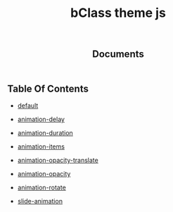 <p align="center">
  
  <h1 align="center">
    bClass theme js
    <br/>
    <br/>
  </h3>
    
  <h2 align="center">
    Documents
    <br/>
    <br/>
  </h2>
</p>

## Table Of Contents

- [default](./default.md)

- [animation-delay](./animation-delay.md)
- [animation-duration](./animation-duration.md)
- [animation-items](./animation-items.md)
- [animation-opacity-translate](./animation-opacity-translate.md)
- [animation-opacity](./animation-opacity.md)
- [animation-rotate](./animation-rotate.md)
- [slide-animation](./animation-slide.md)
